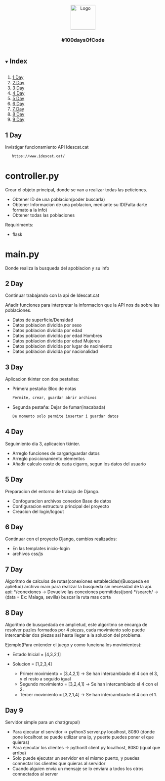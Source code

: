 <p align="center">
  <a href="https://github.com/github_username/repo_name">
    <img src="https://raw.githubusercontent.com/othneildrew/Best-README-Template/master/images/logo.png" alt="Logo" width="80" height="80">
  </a>
  
  <h3 align="center">#100daysOfCode</h3>
</p>


<details open="open">
  <summary><h2 style="display: inline-block">Index</h2></summary>
  <ol>
    <li><a href="##1 day">1 Day</a></li>
    <li><a href="##2 day">2 Day</a></li>
    <li><a href="##3 day">3 Day</a></li>
    <li><a href="##4 day">4 Day</a></li>
    <li><a href="##5 day">5 Day</a></li>
    <li><a href="##6 day">6 Day</a></li>
    <li><a href="##7 day">7 Day</a></li>
    <li><a href="##8 day">8 Day</a></li>
    <li><a href="##9 day">9 Day</a></li>
  </ol>
</details>

## 1 Day

Invistigar funcionamiento API Idescat.cat
 ```sh
    https://www.idescat.cat/
 ```

# controller.py
Crear el objeto principal, donde se van a realizar todas las peticiones.
  * Obtener ID de una poblacion(poder buscarla)
  * Obtener Informacion de una poblacion, mediante su ID(Falta darte formato a la info)
  * Obtener todas las poblaciones

Requiriments:
  * flask

# main.py
Donde realiza la busqueda del apoblacion y su info


## 2 Day
Continuar trabajando con la api de Idescat.cat

Añadir funciones para interpretar la informacion que la API nos da sobre las poblaciones.
  * Datos de superficie/Densidad
  * Datos poblacion dividida por sexo
  * Datos poblacion dividida por edad
  * Datos poblacion dividida por edad Hombres
  * Datos poblacion dividida por edad Mujeres
  *  Datos poblacion dividida por lugar de nacimiento
  *   Datos poblacion dividida por nacionalidad


## 3 Day
Aplicacion tkinter con dos pestañas:
  * Primera pestaña: Bloc de notas
    ```sh
    Permite, crear, guardar abrir archivos
    ```
  * Segunda pestaña: Dejar de fumar(inacabada)
    ```sh
    De momento solo permite insertar i guardar datos
    ```
    
## 4 Day
Seguimiento dia 3, aplicacion tkinter.
  * Arreglo funciones de cargar/guardar datos
  * Arreglo posicionamiento elementos
  * Añadir calculo coste de cada cigarro, segun los datos del usuario

## 5 Day
Preparacion del entorno de trabajo de Django.
  * Confoguracion archivos conexion Base de datos
  * Configuracion estructura principal del proyecto
  * Creacion del login/logout

## 6 Day
Continuar con el proyecto Django, cambios realizados:
  * En las templates inicio-login
  * archivos css/js


## 7 Day
Algoritmo de calculos de rutas(conexiones establecidas)(Busqueda en aplietud)
archivo main para realizar la busqueda sin necesidad de la api.
api:
  */conexiones -> Devuelve las conexiones permitidas(json)
  */search/<data> -> (data = Ex: Malaga, sevilla) buscar la ruta mas corta
  
## 8 Day
Algoritmo de busquedada en amplietud, este algoritmo se encarga de resolver 
puzles formados por 4 piezas, cada movimiento solo puede intercambiar dos piezas
asi hasta llegar a la solucion del problema.

Ejemplo(Para entender el juego y como funciona los movimientos):
  * Estado Inicial = [4,3,2,1]
  * Solucion = [1,2,3,4]

    * Primer movimiento = [3,4,2,1] -> Se han intercambiado el 4 con el 3, y el resto a seguido igual
    * Segundo movimiento = [3,2,4,1] -> Se han intercambiado el 4 con el 2.
    * Tercer movimiento = [3,2,1,4] -> Se han intercambiado el 4 con el 1.

## Day 9
Servidor simple para un chat(grupal)
  * Para ejecutar el servidor -> python3 server.py localhost, 8080 (donde pone localhost se puede utilizar una ip, y puerte puedes poner el que quieras)
  * Para ejecutar los clientes -> python3 client.py localhost, 8080 (igual que arriba)
  * Solo puede ejecutar un servidor en el mismo puerto, y puedes connectar los clientes que quieras al servidor
  * Cuando alguien envia un mensaje se lo enviara a todos los otros connectados al server
